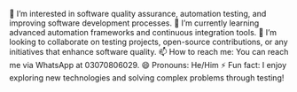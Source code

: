 👀 I’m interested in software quality assurance, automation testing, and improving software development processes.
🌱 I’m currently learning advanced automation frameworks and continuous integration tools.
💞️ I’m looking to collaborate on testing projects, open-source contributions, or any initiatives that enhance software quality.
📫 How to reach me: You can reach me via WhatsApp at 03070806029.
😄 Pronouns: He/Him
⚡ Fun fact: I enjoy exploring new technologies and solving complex problems through testing!


<!---
Junaidhussain602941/Junaidhussain602941 is a ✨ special ✨ repository because its `README.md` (this file) appears on your GitHub profile.
You can click the Preview link to take a look at your changes.
--->
